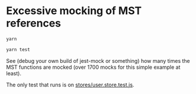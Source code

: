 # Excessive mocking of MST references

```sh
yarn

yarn test
```

See (debug your own build of jest-mock or something) how many times the MST functions are mocked (over 1700 mocks for this simple example at least).

The only test that runs is on [stores/user.store.test.js](https://github.com/GonchuB/jest-mst-mock-issue/blob/master/src/stores/user.store.test.js).
